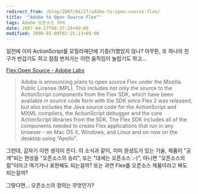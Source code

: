 ```yaml
---
redirect_from: /blog/2007/04/27/adobe-to-open-source-flex/
title: '"Adobe to Open Source Flex"'
tags: Adobe 오픈소스 자바
date: 2007-04-27T00:37:29+09:00
modified: 2008-03-09T02:25:13+09:00
---
```

일전에 이미 ActionScript를 모질라재단에 기증(?)했었지 않나? 아무튼, 또
하나의 친구가 반갑기도 하고 점점 번저가는 이런 움직임이 놀랍기도 하고...

[Flex:Open Source - Adobe Labs](http://labs.adobe.com/wiki/index.php/Flex:Open_Source)

> Adobe is announcing plans to open source Flex under the Mozilla Public License (MPL). This includes not only the source to the ActionScript components from the Flex SDK, which have been available in source code form with the SDK since Flex 2 was released, but also includes the Java source code for the ActionScript and MXML compilers, the ActionScript debugger and the core ActionScript libraries from the SDK. The Flex SDK includes all of the components needed to create Flex applications that run in any browser - on Mac OS X, Windows, and Linux and on now on the desktop using “Apollo”.

그런데, 갑자기 이런 생각이 든다. 이 소식과 같이, 이미 완성도가 있는 기술,
제품이 "공개"되는 현상을 "오픈소스의 승리", 또는 "대세는 오픈소스 :-)",
아니면 "오픈소스의 힘"이라고 여기거나 표현해도 되는걸까? 또는 과연 Flex를
오픈소스 제품이라고 봐도 되는걸까?

그렇다면... 오픈소스의 정의는 무엇인가?

